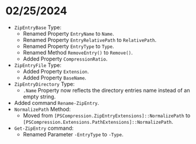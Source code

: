 # 02/25/2024

- `ZipEntryBase` Type:
    - Renamed Property `EntryName` to `Name`.
    - Renamed Property `EntryRelativePath` to `RelativePath`.
    - Renamed Property `EntryType` to `Type`.
    - Renamed Method `RemoveEntry()` to `Remove()`.
    - Added Property `CompressionRatio`.
- `ZipEntryFile` Type:
    - Added Property `Extension`.
    - Added Property `BaseName`.
- `ZipEntryDirectory` Type:
    - `.Name` Property now reflects the directory entries name instead of an empty string.
- Added command `Rename-ZipEntry`.
- `NormalizePath` Method:
    - Moved from `[PSCompression.ZipEntryExtensions]::NormalizePath` to `[PSCompression.Extensions.PathExtensions]::NormalizePath`.
- `Get-ZipEntry` command:
    - Renamed Parameter `-EntryType` to `-Type`.
